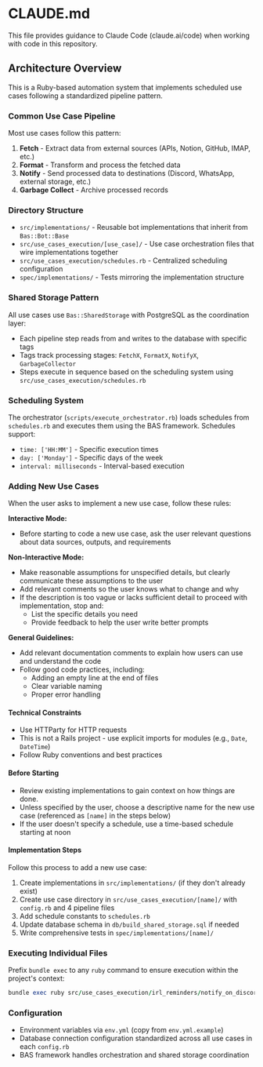 # CLAUDE.md

This file provides guidance to Claude Code (claude.ai/code) when working with code in this repository.

## Architecture Overview

This is a Ruby-based automation system that implements scheduled use cases following a standardized pipeline pattern.

### Common Use Case Pipeline
Most use cases follow this pattern:
1. **Fetch** - Extract data from external sources (APIs, Notion, GitHub, IMAP, etc.)
2. **Format** - Transform and process the fetched data
3. **Notify** - Send processed data to destinations (Discord, WhatsApp, external storage, etc.)
4. **Garbage Collect** - Archive processed records

### Directory Structure
- `src/implementations/` - Reusable bot implementations that inherit from `Bas::Bot::Base`
- `src/use_cases_execution/[use_case]/` - Use case orchestration files that wire implementations together
- `src/use_cases_execution/schedules.rb` - Centralized scheduling configuration
- `spec/implementations/` - Tests mirroring the implementation structure

### Shared Storage Pattern
All use cases use `Bas::SharedStorage` with PostgreSQL as the coordination layer:
- Each pipeline step reads from and writes to the database with specific tags
- Tags track processing stages: `FetchX`, `FormatX`, `NotifyX`, `GarbageCollector`
- Steps execute in sequence based on the scheduling system using `src/use_cases_execution/schedules.rb`

### Scheduling System
The orchestrator (`scripts/execute_orchestrator.rb`) loads schedules from `schedules.rb` and executes them using the BAS framework. Schedules support:
- `time: ['HH:MM']` - Specific execution times
- `day: ['Monday']` - Specific days of the week
- `interval: milliseconds` - Interval-based execution

### Adding New Use Cases
When the user asks to implement a new use case, follow these rules:

**Interactive Mode:**
- Before starting to code a new use case, ask the user relevant questions about data sources, outputs, and requirements

**Non-Interactive Mode:**
- Make reasonable assumptions for unspecified details, but clearly communicate these assumptions to the user
- Add relevant comments so the user knows what to change and why
- If the description is too vague or lacks sufficient detail to proceed with implementation, stop and:
  - List the specific details you need
  - Provide feedback to help the user write better prompts

**General Guidelines:**
- Add relevant documentation comments to explain how users can use and understand the code
- Follow good code practices, including:
  - Adding an empty line at the end of files
  - Clear variable naming
  - Proper error handling

#### Technical Constraints
- Use HTTParty for HTTP requests
- This is not a Rails project - use explicit imports for modules (e.g., `Date`, `DateTime`)
- Follow Ruby conventions and best practices

#### Before Starting
- Review existing implementations to gain context on how things are done.
- Unless specified by the user, choose a descriptive name for the new use case (referenced as `[name]` in the steps below)
- If the user doesn't specify a schedule, use a time-based schedule starting at noon

#### Implementation Steps
Follow this process to add a new use case:
1. Create implementations in `src/implementations/` (if they don't already exist)
2. Create use case directory in `src/use_cases_execution/[name]/` with `config.rb` and 4 pipeline files
3. Add schedule constants to `schedules.rb`
4. Update database schema in `db/build_shared_storage.sql` if needed
5. Write comprehensive tests in `spec/implementations/[name]/`

### Executing Individual Files
Prefix `bundle exec` to any `ruby` command to ensure execution within the project's context:
```ruby
bundle exec ruby src/use_cases_execution/irl_reminders/notify_on_discord.rb
```

### Configuration
- Environment variables via `env.yml` (copy from `env.yml.example`)
- Database connection configuration standardized across all use cases in each `config.rb`
- BAS framework handles orchestration and shared storage coordination
